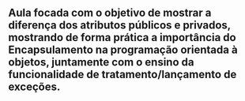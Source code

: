 ## Aula focada com o objetivo de mostrar a diferença dos atributos públicos e privados, mostrando de forma prática a importância do Encapsulamento na programação orientada à objetos, juntamente com o ensino da funcionalidade de tratamento/lançamento de exceções.